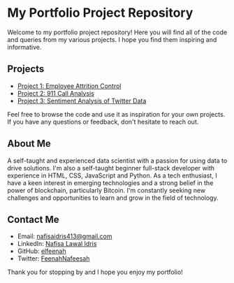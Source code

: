 # My Portfolio Project Repository

Welcome to my portfolio project repository! Here you will find all of the code and queries from my various projects. I hope you find them inspiring and informative.

## Projects

- [Project 1: Employee Attrition Control](https://github.com/elfeenah/Employee-Attrition-Control)
- [Project 2: 911 Call Analysis](https://github.com/elfeenah/911-Call-Analysis)
- [Project 3: Sentiment Analysis of Twitter Data](https://github.com/yourusername/project3)

Feel free to browse the code and use it as inspiration for your own projects. If you have any questions or feedback, don't hesitate to reach out.

## About Me

A self-taught and experienced data scientist with a passion for using data to drive solutions. I'm also a self-taught beginner full-stack developer with experience in HTML, CSS, JavaScript and Python. As a tech enthusiast, I have a keen interest in emerging technologies and a strong belief in the power of blockchain, particularly Bitcoin. I'm constantly seeking new challenges and opportunities to learn and grow in the field of technology.

## Contact Me

- Email: [nafisaidris413@gmail.com](mailto:nafisaidris413@gmail.com)
- LinkedIn: [Nafisa Lawal Idris](https://www.linkedin.com/in/nafisa-lawal-idris/)
- GitHub: [elfeenah](https://github.com/elfeenah)
- Twitter: [FeenahNafeesah](https://twitter.com/FeenahNafeesah)

Thank you for stopping by and I hope you enjoy my portfolio!
